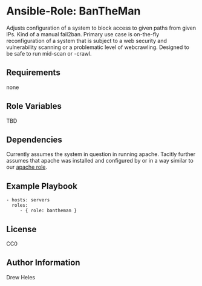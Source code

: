 Ansible-Role: BanTheMan
=========

Adjusts configuration of a system to block access to given paths from given IPs. Kind of a manual fail2ban. Primary use case is on-the-fly reconfiguration of a system that is subject to a web security and vulnerability scanning or a problematic level of webcrawling. Designed to be safe to run mid-scan or -crawl.

Requirements
------------

none

Role Variables
--------------

TBD

Dependencies
------------

Currently assumes the system in question in running apache.
Tacitly further assumes that apache was installed and configured by or in a way
similar to our [apache role](https://github.com/dheles/ansible-role-apache).

Example Playbook
----------------

    - hosts: servers
      roles:
         - { role: bantheman }

License
-------

CC0

Author Information
------------------

Drew Heles
